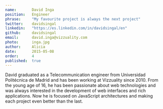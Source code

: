 ```yaml
---
name:       David Inga
position:   Engineer
phrase:     "My favourite project is always the next project"
twitter:    davidsingal
linkedin:   "https://es.linkedin.com/in/davidsingal/en"
github:		davidsingal
email:      david.inga@vizzuality.com
photo:      inga.jpg
author:     Alicia
date:       2015-05-08
order: 		4
published:  true
---
```


 David graduated as a Telecommunication engineer from Universidad Politécnica de Madrid and has been working at Vizzuality since 2010. From the young age of 16, he has been passionate about web technologies and was always interested in the development of web interfaces and rich applications. Now he is focused on JavaScript architectures and making each project even better than the last.
